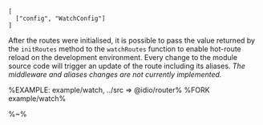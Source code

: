 ```## async watchRoutes => Watcher
[
  ["config", "WatchConfig"]
]
```

After the routes were initialised, it is possible to pass the value returned by the `initRoutes` method to the `watchRoutes` function to enable hot-route reload on the development environment. Every change to the module source code will trigger an update of the route including its aliases. *The middleware and aliases changes are not currently implemented.*

%EXAMPLE: example/watch, ../src => @idio/router%
%FORK example/watch%

%~%